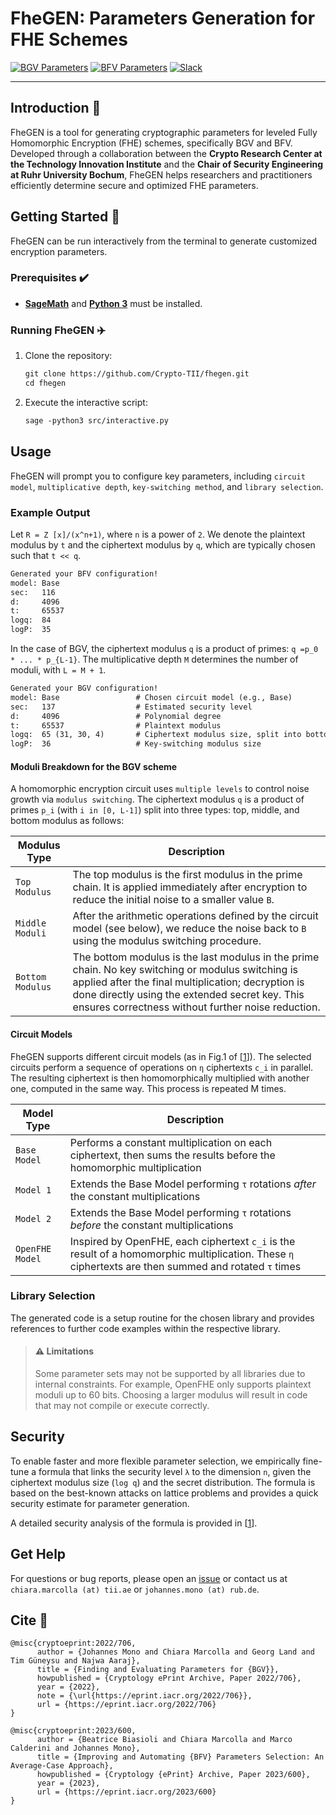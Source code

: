 # FheGEN: Parameters Generation for FHE Schemes

[![BGV Parameters](https://img.shields.io/badge/BGV%20Parameters-Download-green)](https://eprint.iacr.org/2022/706.pdf)
[![BFV Parameters](https://img.shields.io/badge/BFV%20Parameters-Download-red)](https://eprint.iacr.org/2023/600.pdf)
[![Slack](https://img.shields.io/badge/slack-@fhegen-yellow.svg?logo=slack)](https://join.slack.com/t/fhegen/shared_invite/zt-2rtezhwty-i9h4Vmcc~Oiw0bSwgHxTMw)

---

## Introduction 🎉

FheGEN is a tool for generating cryptographic parameters for leveled Fully Homomorphic Encryption (FHE) schemes, specifically BGV and BFV. Developed through a collaboration between the **Crypto Research Center at the Technology Innovation Institute** and the **Chair of Security Engineering at Ruhr University Bochum**, FheGEN helps researchers and practitioners efficiently determine secure and optimized FHE parameters.

## Getting Started 🚀

FheGEN can be run interactively from the terminal to generate customized encryption parameters.

### Prerequisites ✔️

- **[SageMath](https://doc.sagemath.org/html/en/installation/index.html)** and **[Python 3](https://www.python.org/downloads/)** must be installed.

### Running FheGEN ✈️

1. Clone the repository:

    ```md
    git clone https://github.com/Crypto-TII/fhegen.git
    cd fhegen
    ```
2. Execute the interactive script:

    ```md
    sage -python3 src/interactive.py
    ```

## Usage

FheGEN will prompt you to configure key parameters, including `circuit model`, `multiplicative depth`, `key-switching method`, and `library selection`.

### Example Output

Let `R = Z [x]/(x^n+1)`, where `n` is a power of `2`.
We denote the plaintext modulus by `t` and the ciphertext modulus by `q`, which are typically chosen such that `t << q`.

```md
Generated your BFV configuration!
model: Base
sec:   116
d:     4096
t:     65537
logq:  84
logP:  35
```

In the case of BGV, the ciphertext modulus `q` is a product of primes:
`q =p_0 * ... * p_{L-1}`. The multiplicative depth `M` determines the number of moduli, with `L = M + 1`.

```md
Generated your BGV configuration!  
model: Base                 # Chosen circuit model (e.g., Base)
sec:   137                  # Estimated security level
d:     4096                 # Polynomial degree
t:     65537                # Plaintext modulus
logq:  65 (31, 30, 4)       # Ciphertext modulus size, split into bottom, middle, and top moduli
logP:  36                   # Key-switching modulus size
```

#### Moduli Breakdown for the BGV scheme

A homomorphic encryption circuit uses `multiple levels` to control noise growth via `modulus switching`.  The ciphertext modulus `q` is a product of primes `p_i` (with `i in [0, L-1]`) split into three types: top, middle, and bottom modulus as follows:

| Modulus Type     | Description                                                                        |
| ---------------- |------------------------------------------------------------------------------------|
| `Top Modulus`    | The top modulus is the first modulus in the prime chain. It is applied immediately after encryption to reduce the initial noise to a smaller value `B`. |
| `Middle Moduli`  | After the arithmetic operations defined by the circuit model (see below), we reduce the noise back to `B` using the modulus switching procedure.|
| `Bottom Modulus` | The bottom modulus is the last modulus in the prime chain. No key switching or modulus switching is applied after the final multiplication; decryption is done directly using the extended secret key. This ensures correctness without further noise reduction.  |

#### Circuit Models

FheGEN supports different circuit models (as in Fig.1 of [[1](https://eprint.iacr.org/2022/706.pdf)]).
The selected circuits perform a sequence of operations on `η` ciphertexts `c_i` in parallel. The resulting ciphertext is then homomorphically multiplied with another one, computed in the same way. This process is repeated M times.

| Model Type      | Description                                                                                                                                            |
|-----------------|--------------------------------------------------------------------------------------------------------------------------------------------------------|
| `Base Model`    | Performs a constant multiplication on each ciphertext, then sums the results before the homomorphic multiplication                                     |
| `Model 1`       | Extends the Base Model performing `τ` rotations *after* the constant multiplications                                                                   |
| `Model 2`       | Extends the Base Model performing `τ` rotations *before* the constant multiplications                                                                  |
| `OpenFHE Model` | Inspired by OpenFHE,  each ciphertext `c_i` is the result of a homomorphic multiplication. These `η` ciphertexts are then summed and rotated `τ` times |

### Library Selection

The generated code is a setup routine for the chosen library and provides references to further code examples within the respective library.

> #### ⚠️ Limitations
> Some parameter sets may not be supported by all libraries due to internal constraints. For example, OpenFHE only supports plaintext moduli up to 60 bits.
Choosing a larger modulus will result in code that may not compile or execute correctly.


## Security

To enable faster and more flexible parameter selection, we empirically fine-tune a formula that links the security level `λ` to the dimension `n`, given the ciphertext modulus size (`log q`) and the secret distribution. The formula is based on the best-known attacks on lattice problems and provides a quick security estimate for parameter generation.

A detailed security analysis of the formula is provided in  [[1](https://eprint.iacr.org/2022/706.pdf)].

## Get Help

For questions or bug reports, please open an [issue](https://github.com/Crypto-TII/fhegen/issues) or contact us at `chiara.marcolla (at) tii.ae` or `johannes.mono (at) rub.de`.

## Cite 📖

```
@misc{cryptoeprint:2022/706,
      author = {Johannes Mono and Chiara Marcolla and Georg Land and Tim Güneysu and Najwa Aaraj},
      title = {Finding and Evaluating Parameters for {BGV}},
      howpublished = {Cryptology ePrint Archive, Paper 2022/706},
      year = {2022},
      note = {\url{https://eprint.iacr.org/2022/706}},
      url = {https://eprint.iacr.org/2022/706}
}

@misc{cryptoeprint:2023/600,
      author = {Beatrice Biasioli and Chiara Marcolla and Marco Calderini and Johannes Mono},
      title = {Improving and Automating {BFV} Parameters Selection: An Average-Case Approach},
      howpublished = {Cryptology {ePrint} Archive, Paper 2023/600},
      year = {2023},
      url = {https://eprint.iacr.org/2023/600}
}
```
